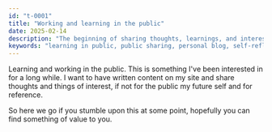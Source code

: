 ```yaml
---
id: "t-0001"
title: "Working and learning in the public"
date: 2025-02-14
description: "The beginning of sharing thoughts, learnings, and interests publicly. Creating content for both future reference and anyone who might find value in these reflections."
keywords: "learning in public, public sharing, personal blog, self-reflection, knowledge sharing, documentation"
---
```


Learning and working in the public. This is something I've been interested in for a long while. I want to have written content on my site and share thoughts and things of interest, if not for the public my future self and for reference.

So here we go if you stumble upon this at some point, hopefully you can find something of value to you.
